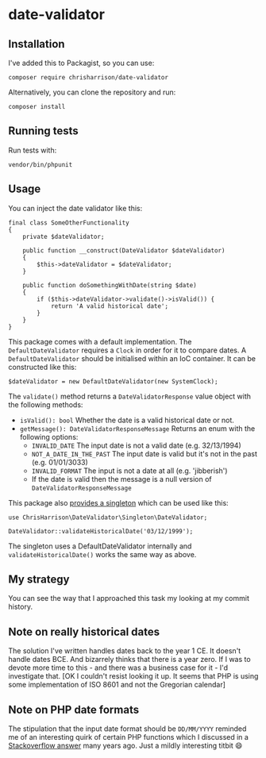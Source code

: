 # date-validator #

## Installation ##

I've added this to Packagist, so you can use:

```
composer require chrisharrison/date-validator
```

Alternatively, you can clone the repository and run:

```
composer install
```

## Running tests ##

Run tests with:

```
vendor/bin/phpunit
```

## Usage ##

You can inject the date validator like this:

```
final class SomeOtherFunctionality
{
    private $dateValidator;
    
    public function __construct(DateValidator $dateValidator)
    {
        $this->dateValidator = $dateValidator;
    }
    
    public function doSomethingWithDate(string $date)
    {
        if ($this->dateValidator->validate()->isValid()) {
            return 'A valid historical date';
        }
    }
}
```

This package comes with a default implementation. The `DefaultDateValidator` requires a `Clock` in order for it to compare dates. A `DefaultDateValidator` should be initialised within an IoC container. It can be constructed like this:

```$xslt
$dateValidator = new DefaultDateValidator(new SystemClock);
```

The `validate()` method returns a `DateValidatorResponse` value object with the following methods:

* `isValid(): bool` Whether the date is a valid historical date or not.
* `getMessage(): DateValidatorResponseMessage` Returns an enum with the following options:
    * `INVALID_DATE` The input date is not a valid date (e.g. 32/13/1994)
    * `NOT_A_DATE_IN_THE_PAST` The input date is valid but it's not in the past (e.g. 01/01/3033)
    * `INVALID_FORMAT` The input is not a date at all (e.g. 'jibberish')
    * If the date is valid then the message is a null version of `DateValidatorResponseMessage`
    
This package also [provides a singleton](src/Singleton) which can be used like this:
```
use ChrisHarrison\DateValidator\Singleton\DateValidator;

DateValidator::validateHistoricalDate('03/12/1999');
```

The singleton uses a DefaultDateValidator internally and `validateHistoricalDate()` works the same way as above.

## My strategy ##

You can see the way that I approached this task my looking at my commit history.

## Note on really historical dates ##

The solution I've written handles dates back to the year 1 CE. It doesn't handle dates BCE. And bizarrely thinks that there is a year zero. If I was to devote more time to this - and there was a business case for it - I'd investigate that. [OK I couldn't resist looking it up. It seems that PHP is using some implementation of ISO 8601 and not the Gregorian calendar]

## Note on PHP date formats ##

The stipulation that the input date format should be `DD/MM/YYYY` reminded me of an interesting quirk of certain PHP functions which I discussed in a [Stackoverflow answer](https://stackoverflow.com/questions/2444820/how-to-make-strtotime-parse-dates-in-australian-i-e-uk-format-dd-mm-yyyy/5619817#5619817) many years ago. Just a mildly interesting titbit 😄